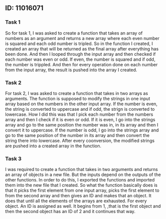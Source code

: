 ## ID: 11016071

### Task 1
So for task 1, I was asked to create a function that takes an array of numbers as an argument and returns a new array where each even number is squared and each odd number is tripled.
So in the function I created, I created an array that will be returned as the final array after everything has been done. And then I looped through the input array and then checked if each number was even or odd. If even, the number is squared and if odd, the number is trippled. And then for every operation done on each number from the input array, the result is pushed into the array I created.

### Task 2
For task 2, I was asked to create a function that takes in two arrays as arguments. The function is supposed to modify the strings in one input array based on the numbers in the other input array. If the number is even, the string is converted to uppercase and if odd, the strign is converted to lowercase.
How I did this was that I pick each number from the numbers array and then I check if it is even or odd. If it is even, I go into the strings array and go to the same position the number was in, in its array and then I convert it to uppercase. If the number is odd, I go into the strings array and go to the same position of the number in its array and then convert the string there into lowercase. After every coonversion, the modified strings are pushed into a created array in the function. 


### Task 3
I was required to create a function that takes in two arguments and returns an array of objects in a new file. But the inputs depend on the outputs of the other functions. In order to do this, I exported the functions and imported them into the new file that I created. So what the function basically does is that it picks the first element from one input array, picks the first element to from the second array and then gives an ID and makes that an object. It does that until all the elements of the arrays are exhausted. For every object. An ID is assigned as well. It begins from 1, ,that is the first object and then the second object has an ID of 2 and it continues that way. 
